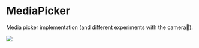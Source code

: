 # MediaPicker
Media picker implementation (and different experiments with the camera🙂).

![](picker.gif)
